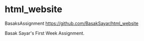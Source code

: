# html_website
BasaksAssignment
https://github.com/BasakSayar/html_website

Basak Sayar's First Week Assignment.
